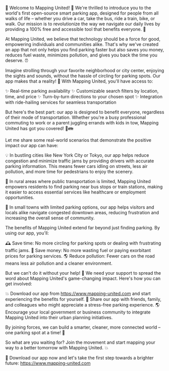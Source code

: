 🌟 Welcome to Mapping United! 🌟 We're thrilled to introduce you to the world's first open-source smart parking app, designed for people from all walks of life – whether you drive a car, take the bus, ride a train, bike, or walk. Our mission is to revolutionize the way we navigate our daily lives by providing a 100% free and accessible tool that benefits everyone. 🎉

At Mapping United, we believe that technology should be a force for good, empowering individuals and communities alike. That's why we've created an app that not only helps you find parking faster but also saves you money, reduces fuel waste, minimizes pollution, and gives you back the time you deserve. ⏰

Imagine strolling through your favorite neighborhood or city center, enjoying the sights and sounds, without the hassle of circling for parking spots. Our app makes that a reality! 🌆 With Mapping United, you'll have access to:

✨ Real-time parking availability
✨ Customizable search filters by location, time, and price
✨ Turn-by-turn directions to your chosen spot
✨ Integration with ride-hailing services for seamless transportation

But here's the best part: our app is designed to benefit everyone, regardless of their mode of transportation. Whether you're a busy professional commuting to work or a parent juggling errands with kids in tow, Mapping United has got you covered! 🚕👪

Let me share some real-world scenarios that demonstrate the positive impact our app can have:

💡 In bustling cities like New York City or Tokyo, our app helps reduce congestion and minimize traffic jams by providing drivers with accurate parking information. This means fewer cars idling on streets, less air pollution, and more time for pedestrians to enjoy the scenery.

🚂 In rural areas where public transportation is limited, Mapping United empowers residents to find parking near bus stops or train stations, making it easier to access essential services like healthcare or employment opportunities.

💪 In small towns with limited parking options, our app helps visitors and locals alike navigate congested downtown areas, reducing frustration and increasing the overall sense of community.

The benefits of Mapping United extend far beyond just finding parking. By using our app, you'll:

🕰️ Save time: No more circling for parking spots or dealing with frustrating traffic jams.
💸 Save money: No more wasting fuel or paying exorbitant prices for parking services.
🌎 Reduce pollution: Fewer cars on the road means less air pollution and a cleaner environment.

But we can't do it without your help! 🤝 We need your support to spread the word about Mapping United's game-changing impact. Here's how you can get involved:

💥 Download our app from https://www.mapping-united.com and start experiencing the benefits for yourself.
👫 Share our app with friends, family, and colleagues who might appreciate a stress-free parking experience.
🌎 Encourage your local government or business community to integrate Mapping United into their urban planning initiatives.

By joining forces, we can build a smarter, cleaner, more connected world – one parking spot at a time! 🌟

So what are you waiting for? Join the movement and start mapping your way to a better tomorrow with Mapping United. 💥

🎉 Download our app now and let's take the first step towards a brighter future: https://www.mapping-united.com